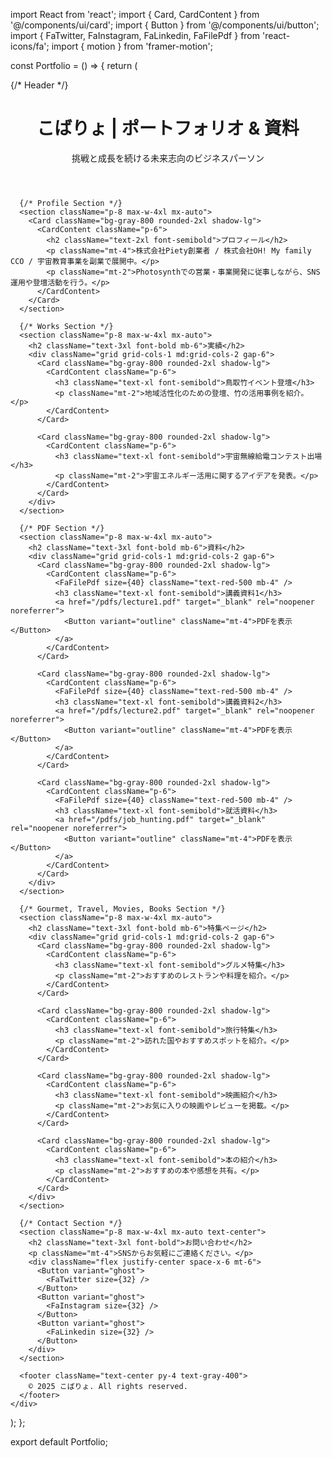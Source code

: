 import React from 'react';
import { Card, CardContent } from '@/components/ui/card';
import { Button } from '@/components/ui/button';
import { FaTwitter, FaInstagram, FaLinkedin, FaFilePdf } from 'react-icons/fa';
import { motion } from 'framer-motion';

const Portfolio = () => {
  return (
    <div className="min-h-screen bg-gradient-to-b from-gray-900 to-black text-white">
      {/* Header */}
      <header className="text-center py-12">
        <h1 className="text-4xl font-bold">こばりょ | ポートフォリオ & 資料</h1>
        <p className="text-lg mt-4">挑戦と成長を続ける未来志向のビジネスパーソン</p>
      </header>
      
      {/* Profile Section */}
      <section className="p-8 max-w-4xl mx-auto">
        <Card className="bg-gray-800 rounded-2xl shadow-lg">
          <CardContent className="p-6">
            <h2 className="text-2xl font-semibold">プロフィール</h2>
            <p className="mt-4">株式会社Piety創業者 / 株式会社OH! My family CCO / 宇宙教育事業を副業で展開中。</p>
            <p className="mt-2">Photosynthでの営業・事業開発に従事しながら、SNS運用や登壇活動を行う。</p>
          </CardContent>
        </Card>
      </section>

      {/* Works Section */}
      <section className="p-8 max-w-4xl mx-auto">
        <h2 className="text-3xl font-bold mb-6">実績</h2>
        <div className="grid grid-cols-1 md:grid-cols-2 gap-6">
          <Card className="bg-gray-800 rounded-2xl shadow-lg">
            <CardContent className="p-6">
              <h3 className="text-xl font-semibold">鳥取竹イベント登壇</h3>
              <p className="mt-2">地域活性化のための登壇、竹の活用事例を紹介。</p>
            </CardContent>
          </Card>

          <Card className="bg-gray-800 rounded-2xl shadow-lg">
            <CardContent className="p-6">
              <h3 className="text-xl font-semibold">宇宙無線給電コンテスト出場</h3>
              <p className="mt-2">宇宙エネルギー活用に関するアイデアを発表。</p>
            </CardContent>
          </Card>
        </div>
      </section>

      {/* PDF Section */}
      <section className="p-8 max-w-4xl mx-auto">
        <h2 className="text-3xl font-bold mb-6">資料</h2>
        <div className="grid grid-cols-1 md:grid-cols-2 gap-6">
          <Card className="bg-gray-800 rounded-2xl shadow-lg">
            <CardContent className="p-6">
              <FaFilePdf size={40} className="text-red-500 mb-4" />
              <h3 className="text-xl font-semibold">講義資料1</h3>
              <a href="/pdfs/lecture1.pdf" target="_blank" rel="noopener noreferrer">
                <Button variant="outline" className="mt-4">PDFを表示</Button>
              </a>
            </CardContent>
          </Card>
          
          <Card className="bg-gray-800 rounded-2xl shadow-lg">
            <CardContent className="p-6">
              <FaFilePdf size={40} className="text-red-500 mb-4" />
              <h3 className="text-xl font-semibold">講義資料2</h3>
              <a href="/pdfs/lecture2.pdf" target="_blank" rel="noopener noreferrer">
                <Button variant="outline" className="mt-4">PDFを表示</Button>
              </a>
            </CardContent>
          </Card>
          
          <Card className="bg-gray-800 rounded-2xl shadow-lg">
            <CardContent className="p-6">
              <FaFilePdf size={40} className="text-red-500 mb-4" />
              <h3 className="text-xl font-semibold">就活資料</h3>
              <a href="/pdfs/job_hunting.pdf" target="_blank" rel="noopener noreferrer">
                <Button variant="outline" className="mt-4">PDFを表示</Button>
              </a>
            </CardContent>
          </Card>
        </div>
      </section>
      
      {/* Gourmet, Travel, Movies, Books Section */}
      <section className="p-8 max-w-4xl mx-auto">
        <h2 className="text-3xl font-bold mb-6">特集ページ</h2>
        <div className="grid grid-cols-1 md:grid-cols-2 gap-6">
          <Card className="bg-gray-800 rounded-2xl shadow-lg">
            <CardContent className="p-6">
              <h3 className="text-xl font-semibold">グルメ特集</h3>
              <p className="mt-2">おすすめのレストランや料理を紹介。</p>
            </CardContent>
          </Card>

          <Card className="bg-gray-800 rounded-2xl shadow-lg">
            <CardContent className="p-6">
              <h3 className="text-xl font-semibold">旅行特集</h3>
              <p className="mt-2">訪れた国やおすすめスポットを紹介。</p>
            </CardContent>
          </Card>

          <Card className="bg-gray-800 rounded-2xl shadow-lg">
            <CardContent className="p-6">
              <h3 className="text-xl font-semibold">映画紹介</h3>
              <p className="mt-2">お気に入りの映画やレビューを掲載。</p>
            </CardContent>
          </Card>

          <Card className="bg-gray-800 rounded-2xl shadow-lg">
            <CardContent className="p-6">
              <h3 className="text-xl font-semibold">本の紹介</h3>
              <p className="mt-2">おすすめの本や感想を共有。</p>
            </CardContent>
          </Card>
        </div>
      </section>
      
      {/* Contact Section */}
      <section className="p-8 max-w-4xl mx-auto text-center">
        <h2 className="text-3xl font-bold">お問い合わせ</h2>
        <p className="mt-4">SNSからお気軽にご連絡ください。</p>
        <div className="flex justify-center space-x-6 mt-6">
          <Button variant="ghost">
            <FaTwitter size={32} />
          </Button>
          <Button variant="ghost">
            <FaInstagram size={32} />
          </Button>
          <Button variant="ghost">
            <FaLinkedin size={32} />
          </Button>
        </div>
      </section>
      
      <footer className="text-center py-4 text-gray-400">
        © 2025 こばりょ. All rights reserved.
      </footer>
    </div>
  );
};

export default Portfolio;

